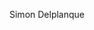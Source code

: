 Simon Delplanque


<!---
simondelplanque/simondelplanque is a ✨ special ✨ repository because its `README.md` (this file) appears on your GitHub profile.
You can click the Preview link to take a look at your changes.
--->
